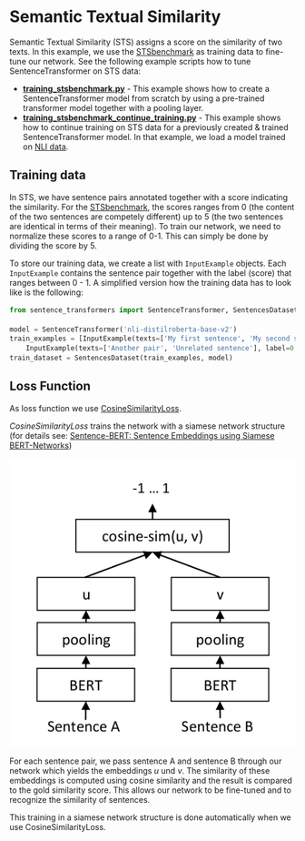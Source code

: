 # Semantic Textual Similarity

Semantic Textual Similarity (STS) assigns a score on the similarity of two texts. In this example, we use the [STSbenchmark](https://ixa2.si.ehu.es/stswiki/index.php/STSbenchmark) as training data to fine-tune our network. See the following example scripts how to tune SentenceTransformer on STS data:

- **[training_stsbenchmark.py](training_stsbenchmark.py)** - This example shows how to create a SentenceTransformer model from scratch by using a pre-trained transformer model together with a pooling layer.
 - **[training_stsbenchmark_continue_training.py](training_stsbenchmark_continue_training.py)** - This example shows how to continue training on STS data for a previously created & trained SentenceTransformer model. In that example, we load a model trained on [NLI data](../nli/README.md).
 

## Training data
In STS, we have sentence pairs annotated together with a score indicating the similarity. For the [STSbenchmark](https://ixa2.si.ehu.es/stswiki/index.php/STSbenchmark), the scores ranges from 0 (the content of the two sentences are competely different) up to 5 (the two sentences are identical in terms of their meaning). To train our network, we need to normalize these scores to a range of 0-1. This can simply be done by dividing the score by 5.

To store our training data, we create a list with `InputExample` objects. Each `InputExample` contains the sentence pair together with the label (score) that ranges between 0 - 1. A simplified version how the training data has to look like is the following:

```python
from sentence_transformers import SentenceTransformer, SentencesDataset, InputExample, losses

model = SentenceTransformer('nli-distilroberta-base-v2')
train_examples = [InputExample(texts=['My first sentence', 'My second sentence'], label=0.8),
    InputExample(texts=['Another pair', 'Unrelated sentence'], label=0.3)]
train_dataset = SentencesDataset(train_examples, model)
```

## Loss Function
As loss function we use [CosineSimilarityLoss](../../../docs/package_reference/losses.html#cosinesimilarityloss).


*CosineSimilarityLoss* trains the network with a siamese network structure (for details see: [Sentence-BERT: Sentence Embeddings using Siamese BERT-Networks](https://arxiv.org/abs/1908.10084))


![SBERT Siamese Network Architecture](https://raw.githubusercontent.com/UKPLab/sentence-transformers/master/docs/img/SBERT_Siamese_Network.png "SBERT Siamese Architecture")


For each sentence pair, we pass sentence A and sentence B through our network which yields the embeddings *u* und *v*. The similarity of these embeddings is computed using cosine similarity and the result is compared to the gold similarity score. This allows our network to be fine-tuned and to recognize the similarity of sentences. 

This training in a siamese network structure is done automatically when we use CosineSimilarityLoss.
